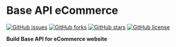 # __Base API eCommerce__

[![GitHub issues](https://img.shields.io/github/issues/luongvantuit/se06-api)](https://github.com/luongvantuit/se06-api/issues)
[![GitHub forks](https://img.shields.io/github/forks/luongvantuit/se06-api)](https://github.com/luongvantuit/se06-api/network)
[![GitHub stars](https://img.shields.io/github/stars/luongvantuit/se06-api)](https://github.com/luongvantuit/se06-api/stargazers)
[![GitHub license](https://img.shields.io/github/license/luongvantuit/se06-api)](https://github.com/luongvantuit/se06-api/blob/master/LICENSE)

__Build Base API for eCommerce website__

